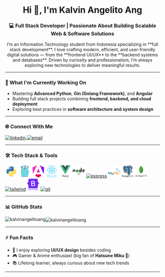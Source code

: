 <h1 align="center">Hi 👋, I'm Kalvin Angelito Ang</h1>

<h3 align="center">
💻 Full Stack Developer | Passionate About Building Scalable Web & Software Solutions
</h3>

<p align="center">
I’m an Information Technology student from Indonesia specializing in **full stack development**.  
I love crafting modern, efficient, and user-friendly digital solutions — from the **frontend UI/UX** to the **backend systems and databases**.  
Driven by curiosity and professionalism, I’m always exploring new technologies to deliver meaningful results.  
</p>

---

### 🚀 What I'm Currently Working On
- Mastering **Advanced Python**, **Gin (Golang Framework)**, and **Angular**
- Building full stack projects combining **frontend, backend, and cloud deployment**
- Exploring best practices in **software architecture and system design**

---

### 🌐 Connect With Me
<p align="left">
<a href="https://linkedin.com/in/kalvin-angelito-ang" target="blank">
  <img align="center" src="https://raw.githubusercontent.com/rahuldkjain/github-profile-readme-generator/master/src/images/icons/Social/linked-in-alt.svg" alt="linkedin" height="30" width="40" />
</a>
<a href="mailto:kalvinangelitoang88@gmail.com" target="blank">
  <img align="center" src="https://cdn-icons-png.flaticon.com/512/732/732200.png" alt="email" height="30" width="40" />
</a>
</p>

---

### 🛠️ Tech Stack & Tools
<p align="left">
<a href="https://www.python.org/" target="_blank" rel="noreferrer"><img src="https://raw.githubusercontent.com/devicons/devicon/master/icons/python/python-original.svg" alt="python" width="40" height="40"/></a>
<a href="https://golang.org" target="_blank" rel="noreferrer"><img src="https://raw.githubusercontent.com/devicons/devicon/master/icons/go/go-original.svg" alt="go" width="40" height="40"/></a>
<a href="https://angular.io/" target="_blank" rel="noreferrer"><img src="https://raw.githubusercontent.com/devicons/devicon/master/icons/angular/angular-original.svg" alt="angular" width="40" height="40"/></a>
<a href="https://reactjs.org/" target="_blank" rel="noreferrer"><img src="https://raw.githubusercontent.com/devicons/devicon/master/icons/react/react-original-wordmark.svg" alt="react" width="40" height="40"/></a>
<a href="https://vuejs.org/" target="_blank" rel="noreferrer"><img src="https://raw.githubusercontent.com/devicons/devicon/master/icons/vuejs/vuejs-original-wordmark.svg" alt="vuejs" width="40" height="40"/></a>
<a href="https://nodejs.org" target="_blank" rel="noreferrer"><img src="https://raw.githubusercontent.com/devicons/devicon/master/icons/nodejs/nodejs-original-wordmark.svg" alt="nodejs" width="40" height="40"/></a>
<a href="https://expressjs.com" target="_blank" rel="noreferrer"><img src="https://cdn.worldvectorlogo.com/logos/express-js.svg" alt="express" width="40" height="40"/></a>
<a href="https://www.mysql.com/" target="_blank" rel="noreferrer"><img src="https://raw.githubusercontent.com/devicons/devicon/master/icons/mysql/mysql-original-wordmark.svg" alt="mysql" width="40" height="40"/></a>
<a href="https://www.postgresql.org" target="_blank" rel="noreferrer"><img src="https://raw.githubusercontent.com/devicons/devicon/master/icons/postgresql/postgresql-original-wordmark.svg" alt="postgresql" width="40" height="40"/></a>
<a href="https://www.mongodb.com/" target="_blank" rel="noreferrer"><img src="https://raw.githubusercontent.com/devicons/devicon/master/icons/mongodb/mongodb-original-wordmark.svg" alt="mongodb" width="40" height="40"/></a>
<a href="https://tailwindcss.com/" target="_blank" rel="noreferrer"><img src="https://www.vectorlogo.zone/logos/tailwindcss/tailwindcss-icon.svg" alt="tailwind" width="40" height="40"/></a>
<a href="https://getbootstrap.com" target="_blank" rel="noreferrer"><img src="https://raw.githubusercontent.com/devicons/devicon/master/icons/bootstrap/bootstrap-plain-wordmark.svg" alt="bootstrap" width="40" height="40"/></a>
<a href="https://git-scm.com/" target="_blank" rel="noreferrer"><img src="https://www.vectorlogo.zone/logos/git-scm/git-scm-icon.svg" alt="git" width="40" height="40"/></a>
</p>

---

### 📊 GitHub Stats
<p>
<img align="left" src="https://github-readme-stats.vercel.app/api/top-langs?username=kalvinangelitoang&show_icons=true&locale=en&layout=compact&theme=radical" alt="kalvinangelitoang" />
</p>

<p>
<img align="center" src="https://github-readme-stats.vercel.app/api?username=kalvinangelitoang&show_icons=true&locale=en&theme=radical" alt="kalvinangelitoang" />
</p>

---

### ⚡ Fun Facts
- 🎨 I enjoy exploring **UI/UX design** besides coding  
- 🎮 Gamer & Anime enthusiast (big fan of **Hatsune Miku 💙**)  
- 📚 Lifelong learner, always curious about new tech trends  

---
